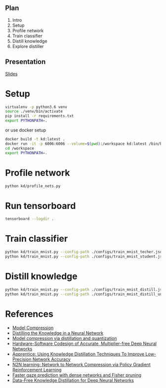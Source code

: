 ## Plan

1. Intro
2. Setup
3. Profile network
4. Train classifier
5. Distill knowledge
6. Explore distiller

## Presentation

[Slides](https://docs.google.com/presentation/d/10TYXI0ySctLna9lWDvTMr9HbCf4aqXfagLc0a_OV5mk/edit#slide=id.p5)


# Setup
```bash
virtualenv -p python3.6 venv
source ./venv/bin/activate
pip install -r requirements.txt
export PYTHONPATH=.
```

or use docker setup
```bash
docker build -t kd:latest .
docker run -it -p 6006:6006 --volume=$(pwd):/workspace kd:latest /bin/bash
cd /workspace
export PYTHONPATH=.
```

# Profile network
```bash
python kd/profile_nets.py
```

# Run tensorboard
```bash
tensorboard --logdir .
```


# Train classifier
```bash
python kd/train_mnist.py --config-path ./configs/train_mnist_techer.json
python kd/train_mnist.py --config-path ./configs/train_mnist_student.json
```

# Distill knowledge
```bash
python kd/train_mnist.py --config-path ./configs/train_mnist_distill.json
python kd/train_mnist.py --config-path ./configs/train_mnist_distill_unlabeled.json
```


# References
* [Model Compression](https://www.cs.cornell.edu/~caruana/compression.kdd06.pdf)
* [Distilling the Knowledge in a Neural Network](https://arxiv.org/abs/1503.02531)
* [Model compression via distillation and quantization](https://arxiv.org/abs/1802.05668)
* [Hardware-Software Codesign of Accurate, Multiplier-free Deep Neural Networks](https://arxiv.org/abs/1705.04288)
* [Apprentice: Using Knowledge Distillation Techniques To Improve Low-Precision Network Accuracy](https://arxiv.org/abs/1711.05852)
* [N2N learning: Network to Network Compression via Policy Gradient Reinforcement Learning](https://arxiv.org/abs/1709.06030)
* [Faster gaze prediction with dense networks and Fisher pruning](https://arxiv.org/abs/1801.05787)
* [Data-Free Knowledge Distillation for Deep Neural Networks](https://arxiv.org/abs/1710.07535)

